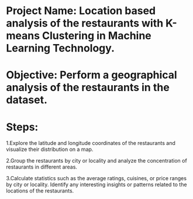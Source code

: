 # Project Name: Location based analysis of the restaurants with K-means Clustering in Machine Learning Technology.

# Objective: Perform a geographical analysis of the restaurants in the dataset.

# Steps:

1.Explore the latitude and longitude coordinates of the restaurants and visualize their distribution on a map.

2.Group the restaurants by city or locality and analyze the concentration of restaurants in different areas.

3.Calculate statistics such as the average ratings, cuisines, or price ranges by city or locality. Identify any interesting insights or patterns related to the locations of the restaurants.


